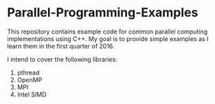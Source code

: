 # Parallel-Programming-Examples
This repository contains example code for common parallel computing implementations using C++. My goal is to provide simple examples as I learn them in the first quarter of 2016.

I intend to cover the following libraries:
1) pthread
2) OpenMP
3) MPI
4) Intel SIMD

